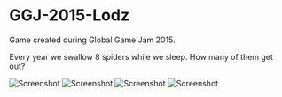 # GGJ-2015-Lodz
Game created during Global Game Jam 2015.

Every year we swallow 8 spiders while we sleep. How many of them get out?

![Screenshot](https://raw.githubusercontent.com/tomaszbak/GGJ-2015-Lodz/master/screenshots/screenshot_1.PNG)
![Screenshot](https://raw.githubusercontent.com/tomaszbak/GGJ-2015-Lodz/master/screenshots/screenshot_2.PNG)
![Screenshot](https://raw.githubusercontent.com/tomaszbak/GGJ-2015-Lodz/master/screenshots/screenshot_3.PNG)
![Screenshot](https://raw.githubusercontent.com/tomaszbak/GGJ-2015-Lodz/master/screenshots/screenshot_4.PNG)
